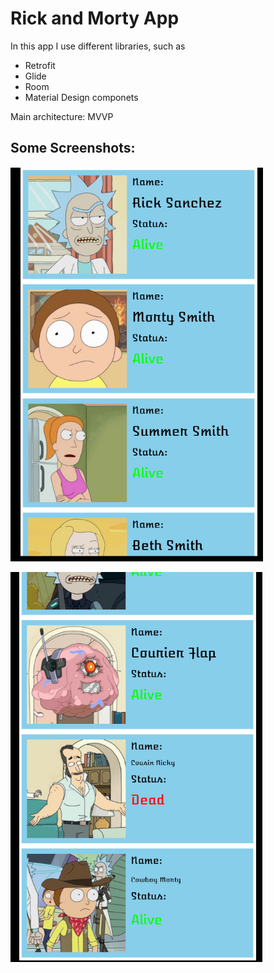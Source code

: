 # Rick and Morty App
In this app I use different libraries, such as
* Retrofit
* Glide
* Room
* Material Design componets


Main architecture: MVVP

## Some Screenshots:

![ImageFirst](https://github.com/Ferum-bot/UselessAndroidApps/blob/main/RickAndMorty/screenshots/%D0%A1%D0%BD%D0%B8%D0%BC%D0%BE%D0%BA%20%D1%8D%D0%BA%D1%80%D0%B0%D0%BD%D0%B0%202020-12-15%20180517.png)


![ImageSecond](https://github.com/Ferum-bot/UselessAndroidApps/blob/main/RickAndMorty/screenshots/%D0%A1%D0%BD%D0%B8%D0%BC%D0%BE%D0%BA%20%D1%8D%D0%BA%D1%80%D0%B0%D0%BD%D0%B0%202020-12-15%20180612.png)
